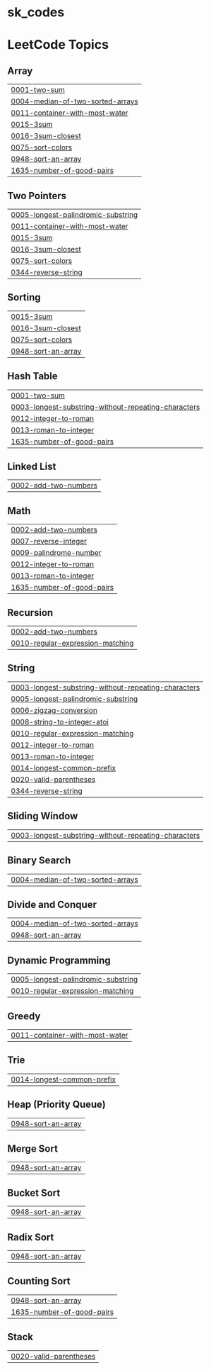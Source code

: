 # sk_codes
<!---LeetCode Topics Start-->
# LeetCode Topics
## Array
|  |
| ------- |
| [0001-two-sum](https://github.com/karuppusamy-it/sk_codes/tree/master/0001-two-sum) |
| [0004-median-of-two-sorted-arrays](https://github.com/karuppusamy-it/sk_codes/tree/master/0004-median-of-two-sorted-arrays) |
| [0011-container-with-most-water](https://github.com/karuppusamy-it/sk_codes/tree/master/0011-container-with-most-water) |
| [0015-3sum](https://github.com/karuppusamy-it/sk_codes/tree/master/0015-3sum) |
| [0016-3sum-closest](https://github.com/karuppusamy-it/sk_codes/tree/master/0016-3sum-closest) |
| [0075-sort-colors](https://github.com/karuppusamy-it/sk_codes/tree/master/0075-sort-colors) |
| [0948-sort-an-array](https://github.com/karuppusamy-it/sk_codes/tree/master/0948-sort-an-array) |
| [1635-number-of-good-pairs](https://github.com/karuppusamy-it/sk_codes/tree/master/1635-number-of-good-pairs) |
## Two Pointers
|  |
| ------- |
| [0005-longest-palindromic-substring](https://github.com/karuppusamy-it/sk_codes/tree/master/0005-longest-palindromic-substring) |
| [0011-container-with-most-water](https://github.com/karuppusamy-it/sk_codes/tree/master/0011-container-with-most-water) |
| [0015-3sum](https://github.com/karuppusamy-it/sk_codes/tree/master/0015-3sum) |
| [0016-3sum-closest](https://github.com/karuppusamy-it/sk_codes/tree/master/0016-3sum-closest) |
| [0075-sort-colors](https://github.com/karuppusamy-it/sk_codes/tree/master/0075-sort-colors) |
| [0344-reverse-string](https://github.com/karuppusamy-it/sk_codes/tree/master/0344-reverse-string) |
## Sorting
|  |
| ------- |
| [0015-3sum](https://github.com/karuppusamy-it/sk_codes/tree/master/0015-3sum) |
| [0016-3sum-closest](https://github.com/karuppusamy-it/sk_codes/tree/master/0016-3sum-closest) |
| [0075-sort-colors](https://github.com/karuppusamy-it/sk_codes/tree/master/0075-sort-colors) |
| [0948-sort-an-array](https://github.com/karuppusamy-it/sk_codes/tree/master/0948-sort-an-array) |
## Hash Table
|  |
| ------- |
| [0001-two-sum](https://github.com/karuppusamy-it/sk_codes/tree/master/0001-two-sum) |
| [0003-longest-substring-without-repeating-characters](https://github.com/karuppusamy-it/sk_codes/tree/master/0003-longest-substring-without-repeating-characters) |
| [0012-integer-to-roman](https://github.com/karuppusamy-it/sk_codes/tree/master/0012-integer-to-roman) |
| [0013-roman-to-integer](https://github.com/karuppusamy-it/sk_codes/tree/master/0013-roman-to-integer) |
| [1635-number-of-good-pairs](https://github.com/karuppusamy-it/sk_codes/tree/master/1635-number-of-good-pairs) |
## Linked List
|  |
| ------- |
| [0002-add-two-numbers](https://github.com/karuppusamy-it/sk_codes/tree/master/0002-add-two-numbers) |
## Math
|  |
| ------- |
| [0002-add-two-numbers](https://github.com/karuppusamy-it/sk_codes/tree/master/0002-add-two-numbers) |
| [0007-reverse-integer](https://github.com/karuppusamy-it/sk_codes/tree/master/0007-reverse-integer) |
| [0009-palindrome-number](https://github.com/karuppusamy-it/sk_codes/tree/master/0009-palindrome-number) |
| [0012-integer-to-roman](https://github.com/karuppusamy-it/sk_codes/tree/master/0012-integer-to-roman) |
| [0013-roman-to-integer](https://github.com/karuppusamy-it/sk_codes/tree/master/0013-roman-to-integer) |
| [1635-number-of-good-pairs](https://github.com/karuppusamy-it/sk_codes/tree/master/1635-number-of-good-pairs) |
## Recursion
|  |
| ------- |
| [0002-add-two-numbers](https://github.com/karuppusamy-it/sk_codes/tree/master/0002-add-two-numbers) |
| [0010-regular-expression-matching](https://github.com/karuppusamy-it/sk_codes/tree/master/0010-regular-expression-matching) |
## String
|  |
| ------- |
| [0003-longest-substring-without-repeating-characters](https://github.com/karuppusamy-it/sk_codes/tree/master/0003-longest-substring-without-repeating-characters) |
| [0005-longest-palindromic-substring](https://github.com/karuppusamy-it/sk_codes/tree/master/0005-longest-palindromic-substring) |
| [0006-zigzag-conversion](https://github.com/karuppusamy-it/sk_codes/tree/master/0006-zigzag-conversion) |
| [0008-string-to-integer-atoi](https://github.com/karuppusamy-it/sk_codes/tree/master/0008-string-to-integer-atoi) |
| [0010-regular-expression-matching](https://github.com/karuppusamy-it/sk_codes/tree/master/0010-regular-expression-matching) |
| [0012-integer-to-roman](https://github.com/karuppusamy-it/sk_codes/tree/master/0012-integer-to-roman) |
| [0013-roman-to-integer](https://github.com/karuppusamy-it/sk_codes/tree/master/0013-roman-to-integer) |
| [0014-longest-common-prefix](https://github.com/karuppusamy-it/sk_codes/tree/master/0014-longest-common-prefix) |
| [0020-valid-parentheses](https://github.com/karuppusamy-it/sk_codes/tree/master/0020-valid-parentheses) |
| [0344-reverse-string](https://github.com/karuppusamy-it/sk_codes/tree/master/0344-reverse-string) |
## Sliding Window
|  |
| ------- |
| [0003-longest-substring-without-repeating-characters](https://github.com/karuppusamy-it/sk_codes/tree/master/0003-longest-substring-without-repeating-characters) |
## Binary Search
|  |
| ------- |
| [0004-median-of-two-sorted-arrays](https://github.com/karuppusamy-it/sk_codes/tree/master/0004-median-of-two-sorted-arrays) |
## Divide and Conquer
|  |
| ------- |
| [0004-median-of-two-sorted-arrays](https://github.com/karuppusamy-it/sk_codes/tree/master/0004-median-of-two-sorted-arrays) |
| [0948-sort-an-array](https://github.com/karuppusamy-it/sk_codes/tree/master/0948-sort-an-array) |
## Dynamic Programming
|  |
| ------- |
| [0005-longest-palindromic-substring](https://github.com/karuppusamy-it/sk_codes/tree/master/0005-longest-palindromic-substring) |
| [0010-regular-expression-matching](https://github.com/karuppusamy-it/sk_codes/tree/master/0010-regular-expression-matching) |
## Greedy
|  |
| ------- |
| [0011-container-with-most-water](https://github.com/karuppusamy-it/sk_codes/tree/master/0011-container-with-most-water) |
## Trie
|  |
| ------- |
| [0014-longest-common-prefix](https://github.com/karuppusamy-it/sk_codes/tree/master/0014-longest-common-prefix) |
## Heap (Priority Queue)
|  |
| ------- |
| [0948-sort-an-array](https://github.com/karuppusamy-it/sk_codes/tree/master/0948-sort-an-array) |
## Merge Sort
|  |
| ------- |
| [0948-sort-an-array](https://github.com/karuppusamy-it/sk_codes/tree/master/0948-sort-an-array) |
## Bucket Sort
|  |
| ------- |
| [0948-sort-an-array](https://github.com/karuppusamy-it/sk_codes/tree/master/0948-sort-an-array) |
## Radix Sort
|  |
| ------- |
| [0948-sort-an-array](https://github.com/karuppusamy-it/sk_codes/tree/master/0948-sort-an-array) |
## Counting Sort
|  |
| ------- |
| [0948-sort-an-array](https://github.com/karuppusamy-it/sk_codes/tree/master/0948-sort-an-array) |
| [1635-number-of-good-pairs](https://github.com/karuppusamy-it/sk_codes/tree/master/1635-number-of-good-pairs) |
## Stack
|  |
| ------- |
| [0020-valid-parentheses](https://github.com/karuppusamy-it/sk_codes/tree/master/0020-valid-parentheses) |
<!---LeetCode Topics End-->